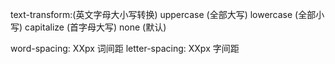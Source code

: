 text-transform:(英文字母大小写转换) 
                uppercase (全部大写)
                lowercase (全部小写)
                capitalize (首字母大写)
                none (默认)

word-spacing: XXpx 词间距
letter-spacing: XXpx 字间距
